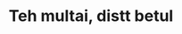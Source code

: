 ---
title: Teh multai, distt betul
url: /teh-multai-distt-betul/
latitude: 21.541
longitude: 78.012
---